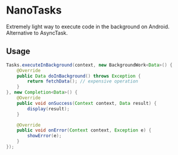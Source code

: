 # NanoTasks
Extremely light way to execute code in the background on Android. Alternative to AsyncTask.

## Usage

```java
Tasks.executeInBackground(context, new BackgroundWork<Data>() {
    @Override
    public Data doInBackground() throws Exception {
        return fetchData(); // expensive operation
    }
}, new Completion<Data>() {
    @Override
    public void onSuccess(Context context, Data result) {
        display(result);
    }

    @Override
    public void onError(Context context, Exception e) {
        showError(e);
    }
});
```
